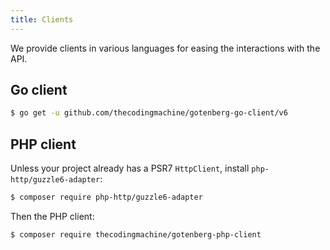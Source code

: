 ```yaml
---
title: Clients
---
```


We provide clients in various languages for easing the interactions with the API.

## Go client

```bash
$ go get -u github.com/thecodingmachine/gotenberg-go-client/v6
```

## PHP client

Unless your project already has a PSR7 `HttpClient`, install `php-http/guzzle6-adapter`:

```bash
$ composer require php-http/guzzle6-adapter
```

Then the PHP client:

```bash
$ composer require thecodingmachine/gotenberg-php-client
```